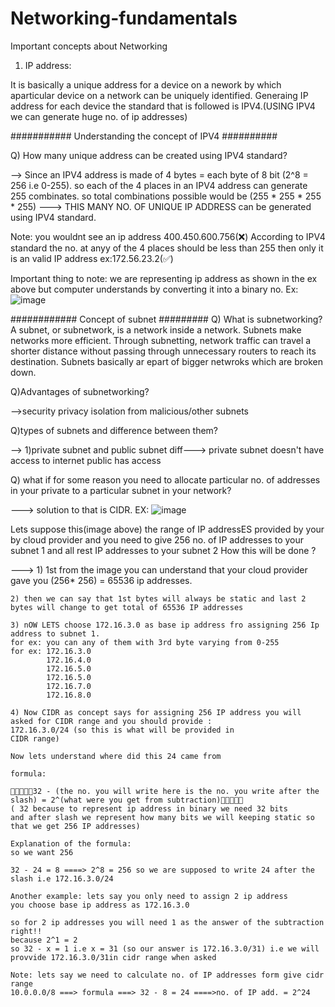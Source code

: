 # Networking-fundamentals
Important concepts about Networking

1) IP address:
   
It is basically a unique address for a device on a nework by which aparticular device on a network can be uniquely identified.
Generaing IP address for each device the standard that is followed is IPV4.(USING IPV4 we can generate huge no. of ip addresses)

########### Understanding the concept of IPV4 ##########

Q) How many unique address can be created using IPV4 standard?

--> Since an IPV4 address is made of 4 bytes = each byte of 8 bit (2^8 = 256 i.e 0-255). 
so each of the 4 places in an IPV4 address can generate 255 combinates. so total combinations possible would be
(255 * 255 * 255 * 255) ---> THIS MANY NO. OF UNIQUE IP ADDRESS can be generated using IPV4 standard.

Note: you wouldnt see an ip address 400.450.600.756(❌)
According to IPV4 standard the no. at anyy of the 4 places should be less than 255 then only it is an valid IP address ex:172.56.23.2(✅)

Important thing to note: we are representing ip address as shown in the ex above but computer understands by converting it into a binary no.
Ex: ![image](https://github.com/userasher/Networking-fundamentals/assets/109350583/1f5bc44b-ba24-4814-9177-e5eb27727184)


############ Concept of subnet #########
Q) What is subnetworking?
A subnet, or subnetwork, is a network inside a network. Subnets make networks more efficient. Through subnetting, 
network traffic can travel a shorter distance without passing through unnecessary routers to reach its destination. 
Subnets basically ar epart of bigger netwroks which are broken down.

Q)Advantages of subnetworking?

-->security
privacy
isolation from malicious/other subnets


Q)types of subnets and difference between them?

--> 1)private subnet and public subnet
diff---> private subnet doesn't have access to internet
        public has access


Q) what if for some reason you need to allocate particular no. of addresses in your private to a particular subnet in your network?

---> solution to that is CIDR.
EX: 
![image](https://github.com/userasher/Networking-fundamentals/assets/109350583/18ad86b0-f382-4e5d-9cac-cbe6f2ec00a6)


Lets suppose this(image above) the range of IP addressES provided by your by cloud provider and 
you need to give 256 no. of IP addresses to your subnet 1 and all rest IP addresses 
to your subnet 2
How this will be done ?

---> 1) 1st from the image you can understand that your cloud provider gave you (256* 256) = 65536 ip addresses.

    2) then we can say that 1st bytes will always be static and last 2 bytes will change to get total of 65536 IP addresses

    3) nOW LETS choose 172.16.3.0 as base ip address fro assigning 256 Ip address to subnet 1. 
    for ex: you can any of them with 3rd byte varying from 0-255
    for ex: 172.16.3.0
            172.16.4.0
            172.16.5.0
            172.16.5.0
            172.16.7.0
            172.16.8.0

    4) Now CIDR as concept says for assigning 256 IP address you will 
    asked for CIDR range and you should provide : 
    172.16.3.0/24 (so this is what will be provided in 
    CIDR range) 

    Now lets understand where did this 24 came from

    formula: 
    
    🤌🤌🤌🤌🤌32 - (the no. you will write here is the no. you write after the slash) = 2^(what were you get from subtraction)🤌🤌🤌🤌🤌 
    ( 32 because to represent ip address in binary we need 32 bits 
    and after slash we represent how many bits we will keeping static so that we get 256 IP addresses)

    Explanation of the formula:  
    so we want 256 

    32 - 24 = 8 ====> 2^8 = 256 so we are supposed to write 24 after the slash i.e 172.16.3.0/24

    Another example: lets say you only need to assign 2 ip address
    you choose base ip address as 172.16.3.0

    so for 2 ip addresses you will need 1 as the answer of the subtraction right!!
    because 2^1 = 2
    so 32 - x = 1 i.e x = 31 (so our answer is 172.16.3.0/31) i.e we will provvide 172.16.3.0/31in cidr range when asked 

    Note: lets say we need to calculate no. of IP addresses form give cidr range
    10.0.0.0/8 ===> formula ===> 32 - 8 = 24 ====>no. of IP add. = 2^24










   
